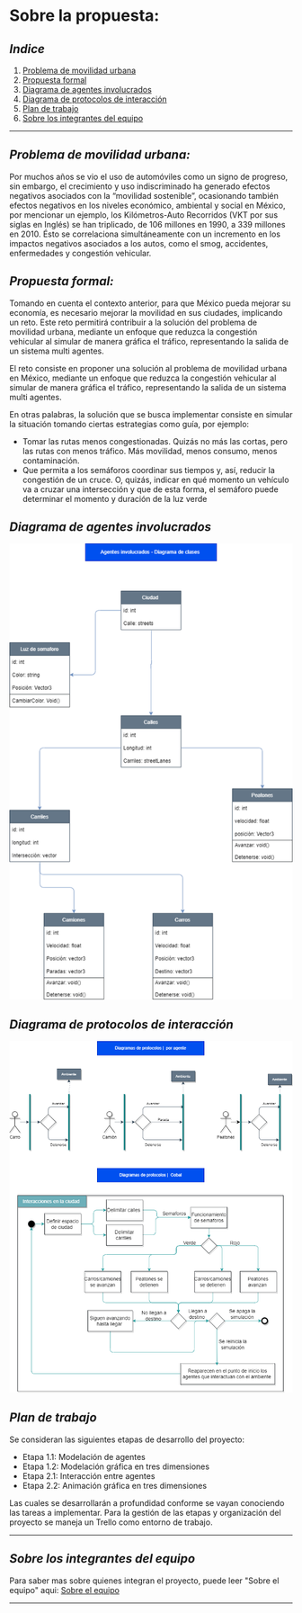 # Sobre la propuesta: 
## _Indice_ 
1. [Problema de movilidad urbana](#problema-de-movilidad-urbana)
2. [Propuesta formal](#propuesta-formal)
3. [Diagrama de agentes involucrados](#diagrama-de-agentes-involucrados)
4. [Diagrama de protocolos de interacción](#diagrama-de-protocolos-de-interacción)
5. [Plan de trabajo](#plan-de-trabajo)
6. [Sobre los integrantes del equipo](#sobre-los-integrantes-del-equipo)

---
## _Problema de movilidad urbana:_
Por muchos años se vio el uso de automóviles como un signo de progreso, sin embargo, el crecimiento y uso indiscriminado ha generado efectos negativos asociados con la “movilidad sostenible”, ocasionando también efectos negativos en los niveles económico, ambiental y social en México, por mencionar un ejemplo, los Kilómetros-Auto Recorridos (VKT por sus siglas en Inglés) se han triplicado, de 106 millones en 1990, a 339 millones en 2010. Ésto se correlaciona simultáneamente con un incremento en los impactos negativos asociados a los autos, como el smog, accidentes, enfermedades y congestión vehicular. 

## _Propuesta formal:_
Tomando en cuenta el contexto anterior,  para que México pueda mejorar su economía, es necesario mejorar la movilidad en sus ciudades, implicando un reto. Este reto permitirá contribuir a la solución del problema de movilidad urbana, mediante un enfoque que reduzca la congestión vehicular al simular de manera gráfica el tráfico, representando la salida de un sistema multi agentes.

El reto consiste en proponer una solución al problema de movilidad urbana en México, mediante un enfoque que reduzca la congestión vehicular al simular de manera gráfica el tráfico, representando la salida de un sistema multi agentes.

En otras palabras, la solución que se busca implementar consiste en simular la situación tomando ciertas estrategias como guía, por ejemplo: 
* Tomar las rutas menos congestionadas. Quizás no más las cortas, pero las rutas con menos tráfico. Más movilidad, menos consumo, menos contaminación.
* Que permita a los semáforos coordinar sus tiempos y, así, reducir la congestión de un cruce. O, quizás, indicar en qué momento un vehículo va a cruzar una intersección y que de esta forma, el semáforo puede determinar el momento y duración de la luz verde

## _Diagrama de agentes involucrados_
![Diagrama de agentes](Diagramas/agentes.png)

## _Diagrama de protocolos de interacción_
![Diagrama de protocolos](Diagramas/protocolos.png)

## _Plan de trabajo_ 
Se consideran las siguientes etapas de desarrollo del proyecto: 

* Etapa 1.1: Modelación de agentes
* Etapa 1.2: Modelación gráfica en tres dimensiones
* Etapa 2.1: Interacción entre agentes
* Etapa 2.2: Animación gráfica en tres dimensiones

Las cuales se desarrollarán a profundidad conforme se vayan conociendo las tareas a implementar. Para la gestión de las etapas y organización del proyecto se maneja un Trello como entorno de trabajo. 

---
## _Sobre los integrantes del equipo_ 

Para saber mas sobre quienes integran el proyecto, puede leer "Sobre el equipo" aqui: [Sobre el equipo](https://github.com/ivalani/Project-Multiagentes/blob/main/Arranque_de_proyecto/integrantes.md)

---